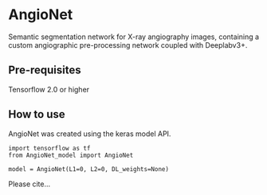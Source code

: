 # AngioNet
Semantic segmentation network for X-ray angiography images, containing a custom angiographic pre-processing network coupled with Deeplabv3+.

## Pre-requisites 
Tensorflow 2.0 or higher

## How to use

AngioNet was created using the keras model API.

```
import tensorflow as tf
from AngioNet_model import AngioNet

model = AngioNet(L1=0, L2=0, DL_weights=None)

```

Please cite...
